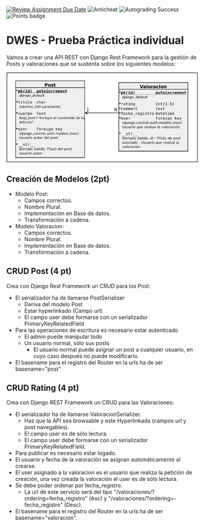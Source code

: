 [![Review Assignment Due Date](https://classroom.github.com/assets/deadline-readme-button-24ddc0f5d75046c5622901739e7c5dd533143b0c8e959d652212380cedb1ea36.svg)](https://classroom.github.com/a/Veo3dGP0)
![Anticheat](../../actions/workflows/anticheat.yml/badge.svg)
![Autograding Success](../../actions/workflows/classroom.yml/badge.svg)
![Points badge](../../blob/badges/.github/badges/points.svg)
# DWES - Prueba Práctica individual

Vamos a crear una API REST con Django Rest Framework
para la gestión de Posts y valoraciones que se sustenta
sobre los siguientes modelos:

![Modelos](instrucciones/Informacion_Modelos.png)

## Creación de Modelos (2pt)
- Modelo Post:
  - Campos correctos.
  - Nombre Plural.
  - Implementación en Base de datos.
  - Transformación a cadena.
- Modelo Valoracion:
  - Campos correctos.
  - Nombre Plural.
  - Implementación en Base de datos.
  - Transformación a cadena.

## CRUD Post (4 pt)

Crea con Django Rest Framework un CRUD para los Post:

- El serializador ha de llamarse PostSerializer
  - Deriva del modelo Post
  - Estar hyperlinkado (Campo url)
  - El campo user debe formarse con un serializador PrimaryKeyRelatedField
- Para las operaciones de escritura es necesario estar autenticado
  - El admin puede manipular todo
  - Un usuario normal, sólo sus posts
    - El usuario normal puede asignar un post a cualquier usuario, en cuyo caso después no puede modificarlo.
- El basename para el registro del Router en la urls ha de ser basename="post" 

## CRUD Rating (4 pt)

Crea con Django REST Framework un CRUD para las Valoraciones:

- El serializador ha de llamarse ValoracionSerializer.
  - Haz que la API sea browsable y este Hyperlinkada (campos url y post navegables).
  - El campo user es de sólo lectura.
  - El campo user debe formarse con un serializador PrimaryKeyRelatedField.
- Para publicar es necesario estar logado.
- El usuario y fecha de la valoración se asignan automáticamente al crearse.
- El user asignado a la valoracion es el usuario que realiza la petición de creación, una vez creada la valoración el user es de sólo lectura.
- Se debe poder ordenar por fecha_registro.
  - La url de este servicio será del tipo "/valoraciones/?ordering=fecha_registro" (Asc) y "/valoraciones/?ordering=-fecha_registro" (Desc).
- El basename para el registro del Router en la urls ha de ser basename="valoracion".
